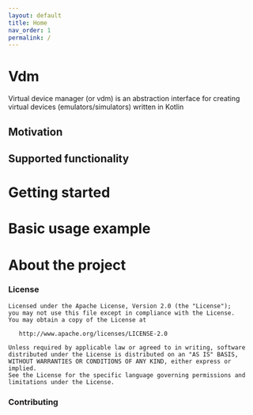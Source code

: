 ```yaml
---
layout: default
title: Home
nav_order: 1
permalink: /
---
```


# Vdm
Virtual device manager (or vdm) is an abstraction interface for creating virtual devices (emulators/simulators) written in Kotlin

## Motivation

## Supported functionality

# Getting started

# Basic usage example

# About the project

### License

    Licensed under the Apache License, Version 2.0 (the "License");
    you may not use this file except in compliance with the License.
    You may obtain a copy of the License at
    
       http://www.apache.org/licenses/LICENSE-2.0
    
    Unless required by applicable law or agreed to in writing, software
    distributed under the License is distributed on an "AS IS" BASIS,
    WITHOUT WARRANTIES OR CONDITIONS OF ANY KIND, either express or implied.
    See the License for the specific language governing permissions and
    limitations under the License.
    
### Contributing

